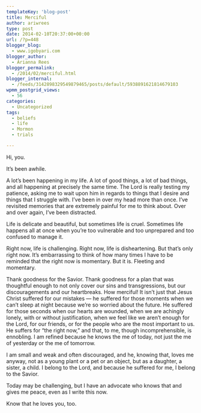 ```yaml
---
templateKey: 'blog-post'
title: Merciful
author: ariwrees
type: post
date: 2014-02-10T20:37:00+00:00
url: /?p=448
blogger_blog:
  - www.igobyari.com
blogger_author:
  - Arianna Rees
blogger_permalink:
  - /2014/02/merciful.html
blogger_internal:
  - /feeds/3142898329549879465/posts/default/5938891621814679103
wpmm_postgrid_views:
  - 56
categories:
  - Uncategorized
tags:
  - beliefs
  - life
  - Mormon
  - trials

---
```

<div dir="ltr" style="text-align: left;">
  Hi, you.</p> 
  
  <p>
    It&#8217;s been awhile.
  </p>
  
  <p>
    A lot&#8217;s been happening in my life. A lot of good things, a lot of bad things, and all happening at precisely the same time. The Lord is really testing my patience, asking me to wait upon him in regards to things that I desire and things that I struggle with. I&#8217;ve been in over my head more than once. I&#8217;ve revisited memories that are extremely painful for me to think about. Over and over again, I&#8217;ve been distracted.
  </p>
  
  <p>
    Life is delicate and beautiful, but sometimes life is cruel. Sometimes life happens all at once when you&#8217;re too vulnerable and too unprepared and too confused to manage it.
  </p>
  
  <p>
    Right now, life is challenging. Right now, life is disheartening. But that&#8217;s only right now. It&#8217;s embarrassing to think of how many times I have to be reminded that the right now is momentary. But it is. Fleeting and momentary.
  </p>
  
  <p>
    Thank goodness for the Savior. Thank goodness for a plan that was thoughtful enough to not only cover our sins and transgressions, but our discouragements and our heartbreaks. How merciful! It isn&#8217;t just that Jesus Christ suffered for our mistakes &#8212; he suffered for those moments when we can&#8217;t sleep at night because we&#8217;re so worried about the future. He suffered for those seconds when our hearts are wounded, when we are achingly lonely, with or without justification, when we feel like we aren&#8217;t enough for the Lord, for our friends, or for the people who are the most important to us. He suffers for &#8220;the right now,&#8221; and that, to me, though incomprehensible, is ennobling. I am refined because he knows the me of today, not just the me of yesterday or the me of tomorrow.
  </p>
  
  <p>
    I am small and weak and often discouraged, and he, knowing that, loves me anyway, not as a young plant or a pet or an object, but as a daughter, a sister, a child. I belong to the Lord, and because he suffered for me, I belong to the Savior.
  </p>
  
  <p>
    Today may be challenging, but I have an advocate who knows that and gives me peace, even as I write this now.
  </p>
  
  <p>
    Know that he loves you, too.
  </p>
</div>